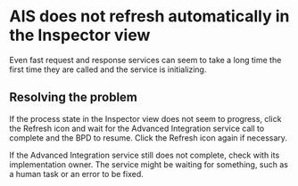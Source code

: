 # AIS does not refresh automatically in the Inspector view

Even fast request and response services can seem to take
a long time the first time they are called and the service is initializing.

## Resolving the problem

If the process state
in the Inspector view does not seem to progress, click the Refresh
icon and wait for the Advanced Integration service call to complete
and the BPD to resume. Click the Refresh icon again if necessary.

If
the Advanced Integration service still does not complete, check with
its implementation owner. The service might be waiting for something,
such as a human task or an error to be fixed.